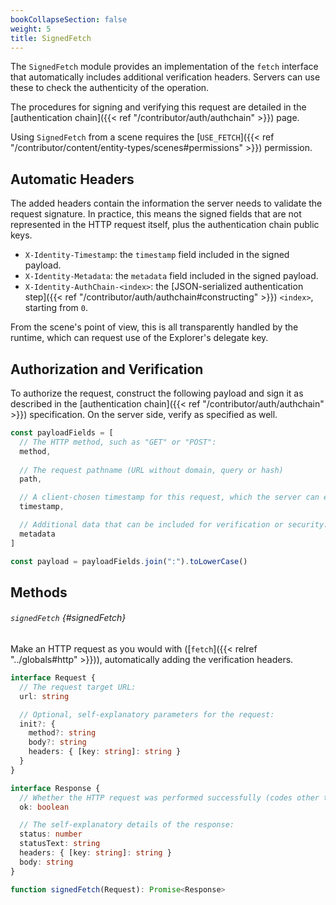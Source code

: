 ```yaml
---
bookCollapseSection: false
weight: 5
title: SignedFetch
---
```



The `SignedFetch` module provides an implementation of the `fetch` interface that automatically includes additional verification headers. Servers can use these to check the authenticity of the operation.

The procedures for signing and verifying this request are detailed in the [authentication chain]({{< ref "/contributor/auth/authchain" >}}) page.

Using `SignedFetch` from a scene requires the [`USE_FETCH`]({{< ref "/contributor/content/entity-types/scenes#permissions" >}}) permission.

## Automatic Headers

The added headers contain the information the server needs to validate the request signature. In practice, this means the signed fields that are not represented in the HTTP request itself, plus the authentication chain public keys.

* `X-Identity-Timestamp`: the `timestamp` field included in the signed payload.
* `X-Identity-Metadata`: the `metadata` field included in the signed payload.
* `X-Identity-AuthChain-<index>`: the [JSON-serialized authentication step]({{< ref "/contributor/auth/authchain#constructing" >}}) `<index>`, starting from `0`.

From the scene's point of view, this is all transparently handled by the runtime, which can request use of the Explorer's delegate key.


## Authorization and Verification

To authorize the request, construct the following payload and sign it as described in the [authentication chain]({{< ref "/contributor/auth/authchain" >}}) specification. On the server side, verify as specified as well.

```ts
const payloadFields = [
  // The HTTP method, such as "GET" or "POST":
  method,
  
  // The request pathname (URL without domain, query or hash)
  path, 

  // A client-chosen timestamp for this request, which the server can examine:
  timestamp,

  // Additional data that can be included for verification or security:
  metadata
]

const payload = payloadFields.join(":").toLowerCase()
```

## Methods

###### `signedFetch` {#signedFetch}

Make an HTTP request as you would with ([`fetch`]({{< relref "../globals#http" >}})), automatically adding the verification headers.

```ts
interface Request {
  // The request target URL:
  url: string

  // Optional, self-explanatory parameters for the request:
  init?: {
    method?: string
    body?: string
    headers: { [key: string]: string }
  }
}

interface Response {
  // Whether the HTTP request was performed successfully (codes other than 2xx are not failures)
  ok: boolean

  // The self-explanatory details of the response:
  status: number
  statusText: string
  headers: { [key: string]: string }
  body: string
}

function signedFetch(Request): Promise<Response>
```
